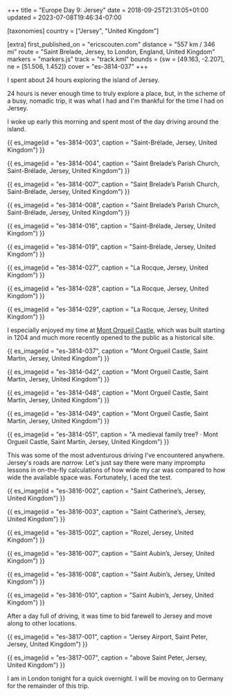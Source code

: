 +++
title = "Europe Day 9: Jersey"
date = 2018-09-25T21:31:05+01:00
updated = 2023-07-08T19:46:34-07:00

[taxonomies]
country = ["Jersey", "United Kingdom"]

[extra]
first_published_on = "ericscouten.com"
distance = "557 km / 346 mi"
route = "Saint Brelade, Jersey, to London, England, United Kingdom"
markers = "markers.js"
track = "track.kml"
bounds = {sw = [49.163, -2.207], ne = [51.506, 1.452]}
cover = "es-3814-037"
+++

I spent about 24 hours exploring the island of Jersey.

<!-- more -->

24 hours is never enough time to truly explore a place, but, in the scheme of a busy, nomadic trip, it was what I had and I'm thankful for the time I had on Jersey.

I woke up early this morning and spent most of the day driving around the island.

{{ es_image(id = "es-3814-003", caption = "Saint-Brélade, Jersey, United Kingdom") }}

{{ es_image(id = "es-3814-004", caption = "Saint Brelade’s Parish Church, Saint-Brélade, Jersey, United Kingdom") }}

{{ es_image(id = "es-3814-007", caption = "Saint Brelade’s Parish Church, Saint-Brélade, Jersey, United Kingdom") }}

{{ es_image(id = "es-3814-008", caption = "Saint Brelade’s Parish Church, Saint-Brélade, Jersey, United Kingdom") }}

{{ es_image(id = "es-3814-016", caption = "Saint-Brélade, Jersey, United Kingdom") }}

{{ es_image(id = "es-3814-019", caption = "Saint-Brélade, Jersey, United Kingdom") }}

{{ es_image(id = "es-3814-027", caption = "La Rocque, Jersey, United Kingdom") }}

{{ es_image(id = "es-3814-028", caption = "La Rocque, Jersey, United Kingdom") }}

{{ es_image(id = "es-3814-029", caption = "La Rocque, Jersey, United Kingdom") }}

I especially enjoyed my time at [Mont Orgueil Castle](https://www.jerseyheritage.org/visit/places-to-visit/mont-orgueil-castle/), which was built starting in 1204 and much more recently opened to the public as a historical site.

{{ es_image(id = "es-3814-037", caption = "Mont Orgueil Castle, Saint Martin, Jersey, United Kingdom") }}

{{ es_image(id = "es-3814-042", caption = "Mont Orgueil Castle, Saint Martin, Jersey, United Kingdom") }}

{{ es_image(id = "es-3814-048", caption = "Mont Orgueil Castle, Saint Martin, Jersey, United Kingdom") }}

{{ es_image(id = "es-3814-049", caption = "Mont Orgueil Castle, Saint Martin, Jersey, United Kingdom") }}

{{ es_image(id = "es-3814-051", caption = "A medieval family tree? · Mont Orgueil Castle, Saint Martin, Jersey, United Kingdom") }}

This was some of the most adventurous driving I've encountered anywhere. Jersey's roads are _narrow._ Let's just say there were many impromptu lessons in on-the-fly calculations of how wide my car was compared to how wide the available space was. Fortunately, I aced the test.

{{ es_image(id = "es-3816-002", caption = "Saint Catherine’s, Jersey, United Kingdom") }}

{{ es_image(id = "es-3816-003", caption = "Saint Catherine’s, Jersey, United Kingdom") }}

{{ es_image(id = "es-3815-002", caption = "Rozel, Jersey, United Kingdom") }}

{{ es_image(id = "es-3816-007", caption = "Saint Aubin’s, Jersey, United Kingdom") }}

{{ es_image(id = "es-3816-008", caption = "Saint Aubin’s, Jersey, United Kingdom") }}

{{ es_image(id = "es-3816-010", caption = "Saint Aubin’s, Jersey, United Kingdom") }}

After a day full of driving, it was time to bid farewell to Jersey and move along to other locations.

{{ es_image(id = "es-3817-001", caption = "Jersey Airport, Saint Peter, Jersey, United Kingdom") }}

{{ es_image(id = "es-3817-007", caption = "above Saint Peter, Jersey, United Kingdom") }}

I am in London tonight for a quick overnight. I will be moving on to Germany for the remainder of this trip.
